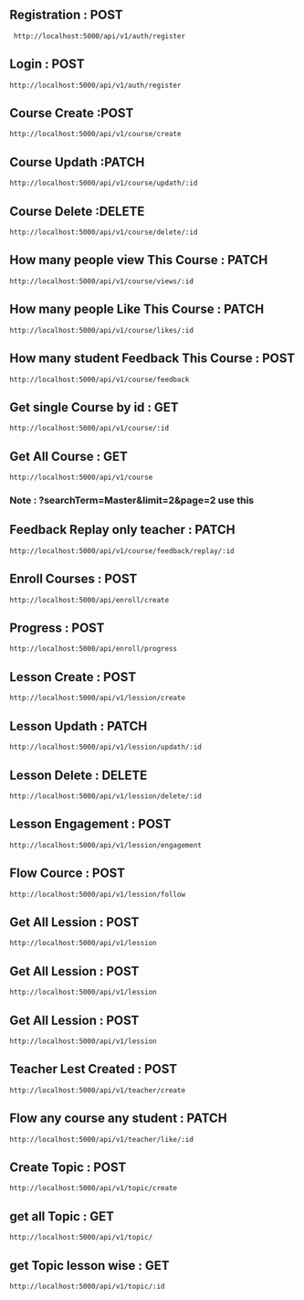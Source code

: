  ## Registration : POST

```
 http://localhost:5000/api/v1/auth/register
```
## Login : POST

```
http://localhost:5000/api/v1/auth/register
```
## Course Create :POST

```
http://localhost:5000/api/v1/course/create
```

## Course Updath :PATCH

```
http://localhost:5000/api/v1/course/updath/:id
```
## Course Delete :DELETE

```
http://localhost:5000/api/v1/course/delete/:id
```
## How many people view This Course : PATCH
```
http://localhost:5000/api/v1/course/views/:id
```
## How many people Like This Course : PATCH
```
http://localhost:5000/api/v1/course/likes/:id
```
## How many student Feedback This Course : POST
```
http://localhost:5000/api/v1/course/feedback
```
## Get single Course by id : GET
```
http://localhost:5000/api/v1/course/:id
```
## Get All Course : GET
```
http://localhost:5000/api/v1/course
```
### Note : ?searchTerm=Master&limit=2&page=2 use this



## Feedback Replay only teacher : PATCH
```
http://localhost:5000/api/v1/course/feedback/replay/:id
```
## Enroll Courses : POST
```
http://localhost:5000/api/enroll/create
```
## Progress : POST
```
http://localhost:5000/api/enroll/progress
```
## Lesson Create  : POST
```
http://localhost:5000/api/v1/lession/create
```
## Lesson Updath  : PATCH
```
http://localhost:5000/api/v1/lession/updath/:id
```
## Lesson Delete  : DELETE
```
http://localhost:5000/api/v1/lession/delete/:id
```
## Lesson Engagement  : POST
```
http://localhost:5000/api/v1/lession/engagement
```
## Flow Cource  : POST
```
http://localhost:5000/api/v1/lession/follow
```
## Get All Lession  : POST

```
http://localhost:5000/api/v1/lession
```
## Get All Lession  : POST

```
http://localhost:5000/api/v1/lession
```
## Get All Lession  : POST

```
http://localhost:5000/api/v1/lession
```
## Teacher Lest Created : POST

```
http://localhost:5000/api/v1/teacher/create
```
## Flow any course any student : PATCH

```
http://localhost:5000/api/v1/teacher/like/:id
```
## Create Topic : POST

```
http://localhost:5000/api/v1/topic/create
```


## get all Topic : GET
```
http://localhost:5000/api/v1/topic/
```


## get Topic lesson wise : GET
```
http://localhost:5000/api/v1/topic/:id
```